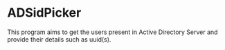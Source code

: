 # ADSidPicker
This program aims to get the users present in Active Directory Server and provide their details such as uuid(s).

